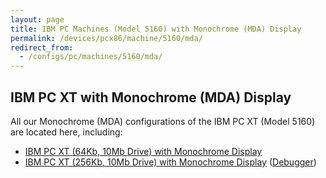 ```yaml
---
layout: page
title: IBM PC Machines (Model 5160) with Monochrome (MDA) Display
permalink: /devices/pcx86/machine/5160/mda/
redirect_from:
  - /configs/pc/machines/5160/mda/
---
```


IBM PC XT with Monochrome (MDA) Display
---

All our Monochrome (MDA) configurations of the IBM PC XT (Model 5160) are located here, including:

* [IBM PC XT (64Kb, 10Mb Drive) with Monochrome Display](/devices/pcx86/machine/5160/mda/64kb/softkbd/)
* [IBM PC XT (256Kb, 10Mb Drive) with Monochrome Display](/devices/pcx86/machine/5160/mda/256kb/) ([Debugger](/devices/pcx86/machine/5160/mda/256kb/debugger/))

